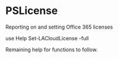 # PSLicense
Reporting on and setting Office 365 licenses

use Help Set-LACloudLicense -full


Remaining help for functions to follow.
